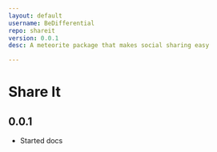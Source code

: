 ```yaml
---
layout: default
username: BeDifferential
repo: shareit
version: 0.0.1
desc: A meteorite package that makes social sharing easy

---
```

# Share It

## 0.0.1

* Started docs

